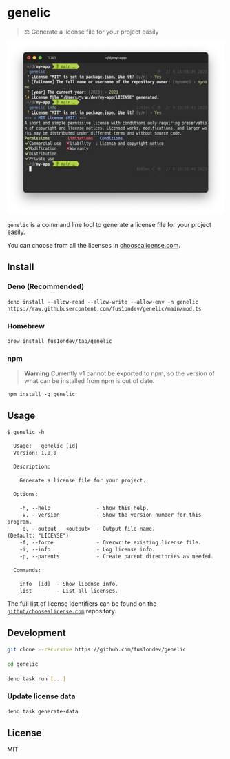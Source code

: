 # genelic 

> ⚖️ Generate a license file for your project easily

![](./assets/screenshot.png)

`genelic` is a command line tool to generate a license file for your project easily.

You can choose from all the licenses in [choosealicense.com](https://choosealicense.com/appendix/).

## Install

### Deno (Recommended)

```shell
deno install --allow-read --allow-write --allow-env -n genelic https://raw.githubusercontent.com/fus1ondev/genelic/main/mod.ts
```

### Homebrew

```shell
brew install fus1ondev/tap/genelic
```

### npm

> **Warning**
> Currently v1 cannot be exported to npm, so the version of what can be installed from npm is out of date.

```shell
npm install -g genelic
```

## Usage

```shell
$ genelic -h

  Usage:   genelic [id]
  Version: 1.0.0       

  Description:

    Generate a license file for your project.

  Options:

    -h, --help               - Show this help.                                                
    -V, --version            - Show the version number for this program.                      
    -o, --output   <output>  - Output file name.                          (Default: "LICENSE")
    -f, --force              - Overwrite existing license file.                               
    -i, --info               - Log license info.                                              
    -p, --parents            - Create parent directories as needed.                           

  Commands:

    info  [id]  - Show license info.
    list        - List all licenses.
```

The full list of license identifiers can be found on the [`github/choosealicense.com`](https://github.com/github/choosealicense.com/tree/gh-pages/_licenses) repository.

## Development

```sh
git clone --recursive https://github.com/fus1ondev/genelic

cd genelic

deno task run [...]
```

### Update license data

```sh
deno task generate-data
```

## License

MIT